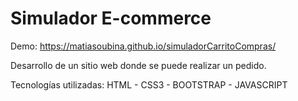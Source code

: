 # Simulador E-commerce

Demo: https://matiasoubina.github.io/simuladorCarritoCompras/

Desarrollo de un sitio web donde se puede realizar un pedido.

Tecnologías utilizadas: HTML - CSS3 - BOOTSTRAP - JAVASCRIPT 
